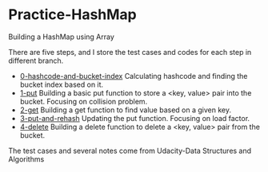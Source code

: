# Practice-HashMap
 Building a HashMap using Array
 
 There are five steps, and I store the test cases and codes for each step in different branch.
 
- [0-hashcode-and-bucket-index](https://github.com/YW-Ma/Practice-HashMap/tree/0-hashcode-and-bucket-index) Calculating hashcode and finding the bucket index based on it.
- [1-put](https://github.com/YW-Ma/Practice-HashMap/tree/1-put) Building a basic put function to store a <key, value> pair into the bucket. Focusing on collision problem.
- [2-get](https://github.com/YW-Ma/Practice-HashMap/tree/2-get) Building a get function to find value based on a given key.
- [3-put-and-rehash](https://github.com/YW-Ma/Practice-HashMap/tree/3-put-and-rehash) Updating the put function. Focusing on load factor.
- [4-delete](https://github.com/YW-Ma/Practice-HashMap/tree/4-delete) Building a delete function to delete a <key, value> pair from the bucket.

The test cases and several notes come from Udacity-Data Structures and Algorithms
